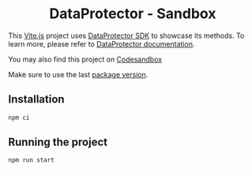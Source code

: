 <h1 align="center">DataProtector - Sandbox</h1>

This [Vite.js](https://vitejs.dev/) project uses [DataProtector SDK](https://github.com/iExecBlockchainComputing/dataprotector-sdk) to showcase its methods. To learn more, please refer to [DataProtector documentation](https://tools.docs.iex.ec/tools/dataprotector).

You may also find this project on [Codesandbox](https://codesandbox.io/p/github/iExecBlockchainComputing/dataprotector-sdk/main)

Make sure to use the last [package version](https://www.npmjs.com/package/@iexec/dataprotector).

## Installation

```sh
npm ci
```

## Running the project

```sh
npm run start
```

